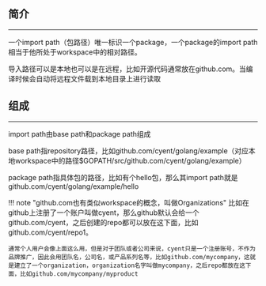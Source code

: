 ## **简介**

---

一个import path（包路径）唯一标识一个package，一个package的import path相当于他所处于workspace中的相对路径。

导入路径可以是本地也可以是在远程，比如开源代码通常放在github.com。当编译时候会自动将远程文件载到本地目录上进行读取

## **组成**

---

import path由base path和package path组成

base path指repository路径，比如github.com/cyent/golang/example（对应本地workspace中的路径$GOPATH/src/github.com/cyent/golang/example）

package path指具体包的路径，比如有个hello包，那么其import path就是github.com/cyent/golang/example/hello

!!! note "github.com也有类似workspace的概念，叫做Organizations"
	比如在github上注册了一个账户叫做cyent，那么github默认会给一个github.com/cyent，之后创建的repo都可以放在这下面，比如github.com/cyent/repo1。

	通常个人用户会像上面这么用，但是对于团队或者公司来说，cyent只是一个注册账号，不作为品牌推广，因此会用团队名，公司名，或产品系列名等，比如github.com/mycompany，这就是建立了一个organization，organization名字叫做mycompany，之后repo都放在这下面，比如github.com/mycompany/myproduct

